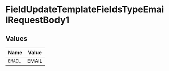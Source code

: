 # FieldUpdateTemplateFieldsTypeEmailRequestBody1


## Values

| Name    | Value   |
| ------- | ------- |
| `EMAIL` | EMAIL   |